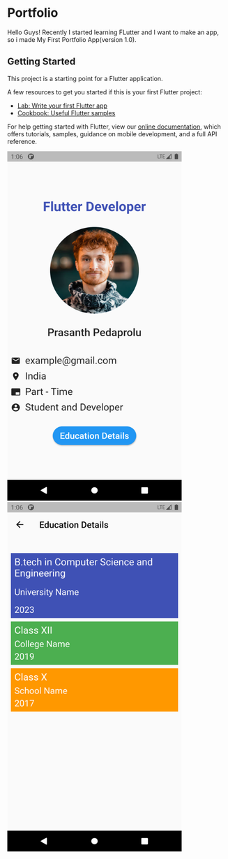 # Portfolio

Hello Guys!
Recently I started learning FLutter and I want to make an app, so i made My First Portfolio App(version 1.0).

## Getting Started

This project is a starting point for a Flutter application.

A few resources to get you started if this is your first Flutter project:

- [Lab: Write your first Flutter app](https://flutter.dev/docs/get-started/codelab)
- [Cookbook: Useful Flutter samples](https://flutter.dev/docs/cookbook)

For help getting started with Flutter, view our
[online documentation](https://flutter.dev/docs), which offers tutorials,
samples, guidance on mobile development, and a full API reference.

<img src="Screenshot_1622921789.png" width="400" height="800"> <img src="Screenshot_1622921794.png" width="400" height="800">

